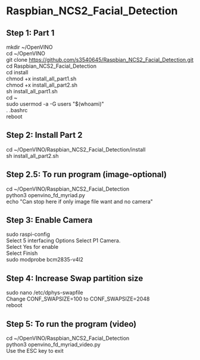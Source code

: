 # Raspbian_NCS2_Facial_Detection

Step 1: Part 1
---------------
mkdir ~/OpenVINO <br />
cd ~/OpenVINO  <br />
git clone https://github.com/s3540645/Raspbian_NCS2_Facial_Detection.git <br />
cd Raspbian_NCS2_Facial_Detection <br />
cd install <br />
chmod +x install_all_part1.sh <br />
chmod +x install_all_part2.sh <br />
sh install_all_part1.sh <br />
cd ~ <br />
sudo usermod -a -G users "$(whoami)"  <br />
. .bashrc <br />
reboot <br />

Step 2: Install Part 2
---------------------
cd ~/OpenVINO/Raspbian_NCS2_Facial_Detection/install <br />
sh install_all_part2.sh <br />

Step 2.5: To run program (image-optional)
--------------------------------
cd ~/OpenVINO/Raspbian_NCS2_Facial_Detection <br />
python3 openvino_fd_myriad.py <br />
echo "Can stop here if only image file want and no camera" <br />


Step 3: Enable Camera
---------------------
sudo raspi-config<br />
Select 5 interfacing Options
Select P1 Camera. <br />
Select Yes for enable <br />
Select Finish <br />
sudo modprobe bcm2835-v4l2 <br />


Step 4: Increase Swap partition size
-------------------------------------
sudo nano /etc/dphys-swapfile <br />
Change CONF_SWAPSIZE=100 to CONF_SWAPSIZE=2048 <br />
reboot <br />


 Step 5: To run the program (video)
----------------------------
cd ~/OpenVINO/Raspbian_NCS2_Facial_Detection <br />
python3 openvino_fd_myriad_video.py <br />
Use the ESC key to exit  <br />
